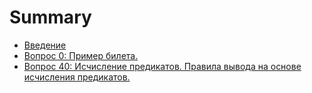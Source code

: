 # Summary

* [Введение](INTRODUCTION.md)
* [Вопрос 0: Пример билета.](tickets/0.md)
* [Вопрос 40: Исчисление предикатов. Правила вывода на основе исчисления предикатов.](tickets/40.md)
